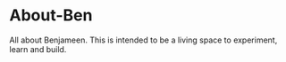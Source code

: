 # About-Ben
All about Benjameen.
This is intended to be a living space to experiment, learn and build.
